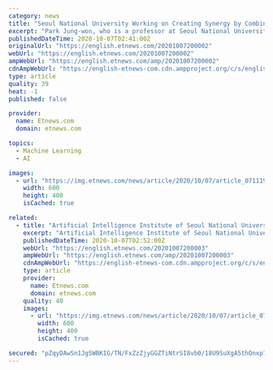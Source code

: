 ```yaml
---
category: news
title: "Seoul National University Working on Creating Synergy by Combining Artificial Intelligence with Various Studies"
excerpt: "Park Jung-won, who is a professor at Seoul National University’s School of Chemical and Biological Engineering, materialized 2D images obtained from transmission electron microscope, which is the bes"
publishedDateTime: 2020-10-07T02:41:00Z
originalUrl: "https://english.etnews.com/20201007200002"
webUrl: "https://english.etnews.com/20201007200002"
ampWebUrl: "https://english.etnews.com/amp/20201007200002"
cdnAmpWebUrl: "https://english-etnews-com.cdn.ampproject.org/c/s/english.etnews.com/amp/20201007200002"
type: article
quality: 39
heat: -1
published: false

provider:
  name: Etnews.com
  domain: etnews.com

topics:
  - Machine Learning
  - AI

images:
  - url: "https://img.etnews.com/news/article/2020/10/07/article_07111936166827.jpg"
    width: 600
    height: 400
    isCached: true

related:
  - title: "Artificial Intelligence Institute of Seoul National University Attempting to Grow Learning Ability of AI through Multidisciplinary Approach"
    excerpt: "Artificial Intelligence Institute of Seoul National University (AIIS) opened its door in 2019. As machine learning has reached a level of deep learning, machines are now able to learn on an equal foo"
    publishedDateTime: 2020-10-07T02:52:00Z
    webUrl: "https://english.etnews.com/20201007200003"
    ampWebUrl: "https://english.etnews.com/amp/20201007200003"
    cdnAmpWebUrl: "https://english-etnews-com.cdn.ampproject.org/c/s/english.etnews.com/amp/20201007200003"
    type: article
    provider:
      name: Etnews.com
      domain: etnews.com
    quality: 40
    images:
      - url: "https://img.etnews.com/news/article/2020/10/07/article_07112259399066.jpg"
        width: 600
        height: 400
        isCached: true

secured: "pZqyDAwSn1Jg5WBKIG/TN/FxZzZjyGGZTiNtrSI8vb0/18U9SuXgA5thOnxp7PPAyiace9mBMVMRZdrzS/BQ+CuOFGPKVlIg4Dy73xpHZ3Enj2ak1vfxkEZ2GW+siIC8XAnvxFkDqUsXlruc17D6a532o2DSRWukZgc4mNR14B5Dka/CFawKWpQj+4hxPi820Pzf1Usye9/b66mOIYDJ/il4c2pOAAyUmEjmYBIA8egHcTyrk6Io0owy8XTeBr+HS6pgYiX9cN1C17HPVUNuYOxJkEiRDCXPe9BagB/goCTrUYAmM/qmoNFRkhVrLsr/1vdKdb2yqgdXG62EOhxFIjzyH2gT/R6jdJLCd6oF8W0=;LMLASjOzINZAJa43xUxWFw=="
---
```


